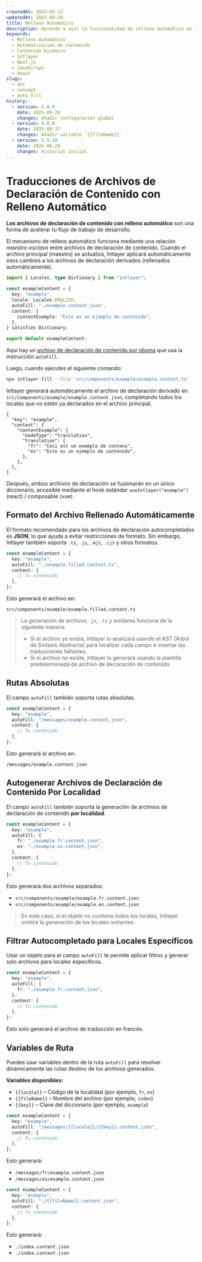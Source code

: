 ```yaml
---
createdAt: 2025-03-13
updatedAt: 2025-09-20
title: Relleno Automático
description: Aprende a usar la funcionalidad de relleno automático en Intlayer para poblar contenido automáticamente basado en patrones predefinidos. Sigue esta documentación para implementar funciones de relleno automático de manera eficiente en tu proyecto.
keywords:
  - Relleno Automático
  - Automatización de Contenido
  - Contenido Dinámico
  - Intlayer
  - Next.js
  - JavaScript
  - React
slugs:
  - doc
  - concept
  - auto-fill
history:
  - version: 6.0.0
    date: 2025-09-20
    changes: Añadir configuración global
  - version: 6.0.0
    date: 2025-09-17
    changes: Añadir variable `{{fileName}}`
  - version: 5.5.10
    date: 2025-06-29
    changes: Historial inicial
---
```


# Traducciones de Archivos de Declaración de Contenido con Relleno Automático

**Los archivos de declaración de contenido con relleno automático** son una forma de acelerar tu flujo de trabajo de desarrollo.

El mecanismo de relleno automático funciona mediante una relación _maestro-esclavo_ entre archivos de declaración de contenido. Cuando el archivo principal (maestro) se actualiza, Intlayer aplicará automáticamente esos cambios a los archivos de declaración derivados (rellenados automáticamente).

```ts fileName="src/components/example/example.content.ts"
import { Locales, type Dictionary } from "intlayer";

const exampleContent = {
  key: "example",
  locale: Locales.ENGLISH,
  autoFill: "./example.content.json",
  content: {
    contentExample: "Este es un ejemplo de contenido",
  },
} satisfies Dictionary;

export default exampleContent;
```

Aquí hay un [archivo de declaración de contenido por idioma](https://github.com/aymericzip/intlayer/blob/main/docs/docs/es/per_locale_file.md) que usa la instrucción `autoFill`.

Luego, cuando ejecutes el siguiente comando:

```bash
npx intlayer fill --file 'src/components/example/example.content.ts'
```

Intlayer generará automáticamente el archivo de declaración derivado en `src/components/example/example.content.json`, completando todos los locales que no estén ya declarados en el archivo principal.

```json5 fileName="src/components/example/example.content.json"
{
  "key": "example",
  "content": {
    "contentExample": {
      "nodeType": "translation",
      "translation": {
        "fr": "Ceci est un exemple de contenu",
        "es": "Este es un ejemplo de contenido",
      },
    },
  },
}
```

Después, ambos archivos de declaración se fusionarán en un único diccionario, accesible mediante el hook estándar `useIntlayer("example")` (react) / composable (vue).

## Formato del Archivo Rellenado Automáticamente

El formato recomendado para los archivos de declaración autocompletados es **JSON**, lo que ayuda a evitar restricciones de formato. Sin embargo, Intlayer también soporta `.ts`, `.js`, `.mjs`, `.cjs` y otros formatos.

```ts fileName="src/components/example/example.content.ts"
const exampleContent = {
  key: "example",
  autoFill: "./example.filled.content.ts",
  content: {
    // Tu contenido
  },
};
```

Esto generará el archivo en:

```
src/components/example/example.filled.content.ts
```

> La generación de archivos `.js`, `.ts` y similares funciona de la siguiente manera:
>
> - Si el archivo ya existe, Intlayer lo analizará usando el AST (Árbol de Sintaxis Abstracta) para localizar cada campo e insertar las traducciones faltantes.
> - Si el archivo no existe, Intlayer lo generará usando la plantilla predeterminada de archivo de declaración de contenido.

## Rutas Absolutas

El campo `autoFill` también soporta rutas absolutas.

```ts fileName="src/components/example/example.content.ts"
const exampleContent = {
  key: "example",
  autoFill: "/messages/example.content.json",
  content: {
    // Tu contenido
  },
};
```

Esto generará el archivo en:

```
/messages/example.content.json
```

## Autogenerar Archivos de Declaración de Contenido Por Localidad

El campo `autoFill` también soporta la generación de archivos de declaración de contenido **por localidad**.

```ts fileName="src/components/example/example.content.ts"
const exampleContent = {
  key: "example",
  autoFill: {
    fr: "./example.fr.content.json",
    es: "./example.es.content.json",
  },
  content: {
    // Tu contenido
  },
};
```

Esto generará dos archivos separados:

- `src/components/example/example.fr.content.json`
- `src/components/example/example.es.content.json`

> En este caso, si el objeto no contiene todos los locales, Intlayer omitirá la generación de los locales restantes.

## Filtrar Autocompletado para Locales Específicos

Usar un objeto para el campo `autoFill` te permite aplicar filtros y generar solo archivos para locales específicos.

```ts fileName="src/components/example/example.content.ts"
const exampleContent = {
  key: "example",
  autoFill: {
    fr: "./example.fr.content.json",
  },
  content: {
    // Tu contenido
  },
};
```

Esto solo generará el archivo de traducción en francés.

## Variables de Ruta

Puedes usar variables dentro de la ruta `autoFill` para resolver dinámicamente las rutas destino de los archivos generados.

**Variables disponibles:**

- `{{locale}}` – Código de la localidad (por ejemplo, `fr`, `es`)
- `{{fileName}}` – Nombre del archivo (por ejemplo, `index`)
- `{{key}}` – Clave del diccionario (por ejemplo, `example`)

```ts fileName="src/components/example/index.content.ts"
const exampleContent = {
  key: "example",
  autoFill: "/messages/{{locale}}/{{key}}.content.json",
  content: {
    // Tu contenido
  },
};
```

Esto generará:

- `/messages/fr/example.content.json`
- `/messages/es/example.content.json`

```ts fileName="src/components/example/index.content.ts"
const exampleContent = {
  key: "example",
  autoFill: "./{{fileName}}.content.json",
  content: {
    // Tu contenido
  },
};
```

Esto generará:

- `./index.content.json`
- `./index.content.json`
